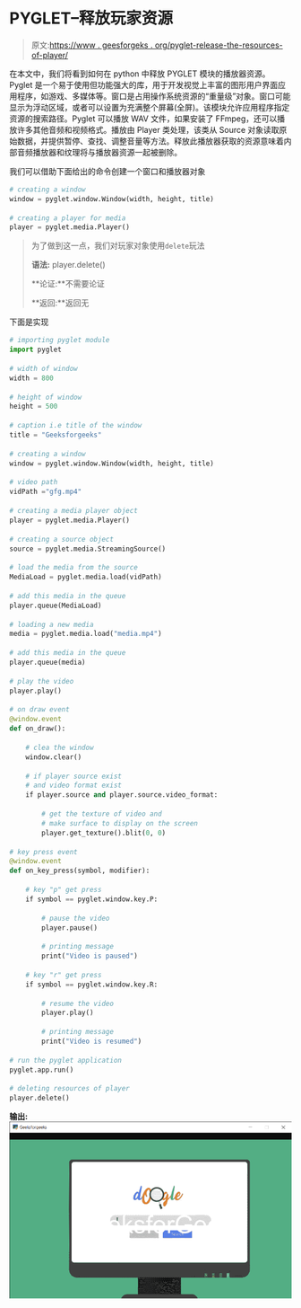 # PYGLET–释放玩家资源

> 原文:[https://www . geesforgeks . org/pyglet-release-the-resources-of-player/](https://www.geeksforgeeks.org/pyglet-release-the-resources-of-player/)

在本文中，我们将看到如何在 python 中释放 PYGLET 模块的播放器资源。Pyglet 是一个易于使用但功能强大的库，用于开发视觉上丰富的图形用户界面应用程序，如游戏、多媒体等。窗口是占用操作系统资源的“重量级”对象。窗口可能显示为浮动区域，或者可以设置为充满整个屏幕(全屏)。该模块允许应用程序指定资源的搜索路径。Pyglet 可以播放 WAV 文件，如果安装了 FFmpeg，还可以播放许多其他音频和视频格式。播放由 Player 类处理，该类从 Source 对象读取原始数据，并提供暂停、查找、调整音量等方法。释放此播放器获取的资源意味着内部音频播放器和纹理将与播放器资源一起被删除。

我们可以借助下面给出的命令创建一个窗口和播放器对象

```py
# creating a window
window = pyglet.window.Window(width, height, title)

# creating a player for media
player = pyglet.media.Player()

```

> 为了做到这一点，我们对玩家对象使用`delete`玩法
> 
> **语法:** player.delete()
> 
> **论证:**不需要论证
> 
> **返回:**返回无

下面是实现

```py
# importing pyglet module
import pyglet

# width of window 
width = 800

# height of window 
height = 500

# caption i.e title of the window 
title = "Geeksforgeeks"

# creating a window 
window = pyglet.window.Window(width, height, title) 

# video path
vidPath ="gfg.mp4"

# creating a media player object
player = pyglet.media.Player()

# creating a source object
source = pyglet.media.StreamingSource()

# load the media from the source
MediaLoad = pyglet.media.load(vidPath)

# add this media in the queue
player.queue(MediaLoad)

# loading a new media
media = pyglet.media.load("media.mp4")

# add this media in the queue
player.queue(media)

# play the video
player.play()

# on draw event
@window.event
def on_draw():

    # clea the window
    window.clear()

    # if player source exist
    # and video format exist
    if player.source and player.source.video_format:

        # get the texture of video and
        # make surface to display on the screen
        player.get_texture().blit(0, 0)

# key press event     
@window.event 
def on_key_press(symbol, modifier): 

    # key "p" get press 
    if symbol == pyglet.window.key.P: 

        # pause the video
        player.pause()

        # printing message
        print("Video is paused")

    # key "r" get press 
    if symbol == pyglet.window.key.R: 

        # resume the video
        player.play()

        # printing message
        print("Video is resumed")

# run the pyglet application
pyglet.app.run()

# deleting resources of player
player.delete()

```

**输出:**
![](img/a8cf39a994b46ba8ca6ad0d439ba7134.png)